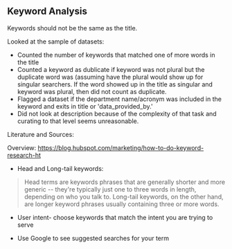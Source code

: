 ## Keyword Analysis

Keywords should not be the same as the title.

Looked at the sample of datasets:

* Counted the number of keywords that matched one of more words in the title
* Counted a keyword as dublicate if keyword was not plural but the duplicate word was (assuming have the plural would show up for singular searchers.  If the word showed up in the title as singular and keyword was plural, then did not count as duplicate.
* Flagged a dataset if the department name/acronym was included in the keyword and exits in title or 'data_provided_by.'
* Did not look at description because of the complexity of that task and curating to that level seems unreasonable.

Literature and Sources:

Overview: https://blog.hubspot.com/marketing/how-to-do-keyword-research-ht

* Head and Long-tail keywords: 
   
> Head terms are keywords phrases that are generally shorter and more generic -- they're typically just one to three words in length, depending on who you talk to. Long-tail keywords, on the other hand, are longer keyword phrases usually containing three or more words.

* User intent- choose keywords that match the intent you are trying to serve

* Use Google to see suggested searches for your term
